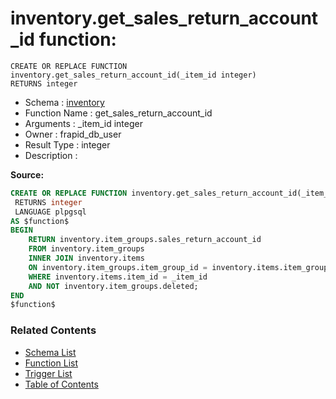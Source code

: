 # inventory.get_sales_return_account_id function:

```plpgsql
CREATE OR REPLACE FUNCTION inventory.get_sales_return_account_id(_item_id integer)
RETURNS integer
```
* Schema : [inventory](../../schemas/inventory.md)
* Function Name : get_sales_return_account_id
* Arguments : _item_id integer
* Owner : frapid_db_user
* Result Type : integer
* Description : 


**Source:**
```sql
CREATE OR REPLACE FUNCTION inventory.get_sales_return_account_id(_item_id integer)
 RETURNS integer
 LANGUAGE plpgsql
AS $function$
BEGIN
    RETURN inventory.item_groups.sales_return_account_id
    FROM inventory.item_groups
    INNER JOIN inventory.items
    ON inventory.item_groups.item_group_id = inventory.items.item_group_id
    WHERE inventory.items.item_id = _item_id
    AND NOT inventory.item_groups.deleted;    
END
$function$

```

### Related Contents
* [Schema List](../../schemas.md)
* [Function List](../../functions.md)
* [Trigger List](../../triggers.md)
* [Table of Contents](../../README.md)

